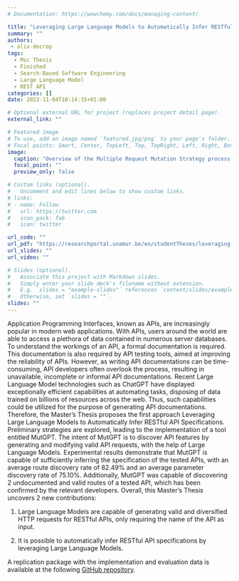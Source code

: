 ```yaml
---
# Documentation: https://wowchemy.com/docs/managing-content/

title: "Leveraging Large Language Models to Automatically Infer RESTful API Specifications"
summary: ""
authors: 
 - alix-decrop
tags: 
  - Msc Thesis
  - Finished
  - Search-Based Software Engineering
  - Large Language Model
  - REST API
categories: []
date: 2022-11-04T10:14:15+01:00

# Optional external URL for project (replaces project detail page).
external_link: ""

# Featured image
# To use, add an image named `featured.jpg/png` to your page's folder.
# Focal points: Smart, Center, TopLeft, Top, TopRight, Left, Right, BottomLeft, Bottom, BottomRight.
image:
  caption: "Overview of the Multiple Request Mutation Strategy process."
  focal_point: ""
  preview_only: false

# Custom links (optional).
#   Uncomment and edit lines below to show custom links.
# links:
# - name: Follow
#   url: https://twitter.com
#   icon_pack: fab
#   icon: twitter

url_code: ""
url_pdf: "https://researchportal.unamur.be/en/studentTheses/leveraging-large-language-models-to-automatically-infer-restful-a"
url_slides: ""
url_video: ""

# Slides (optional).
#   Associate this project with Markdown slides.
#   Simply enter your slide deck's filename without extension.
#   E.g. `slides = "example-slides"` references `content/slides/example-slides.md`.
#   Otherwise, set `slides = ""`.
slides: ""
---
```


Application Programming Interfaces, known as APIs, are increasingly popular in modern web applications. With APIs, users around the world are able to access a plethora of data contained in numerous server databases. To understand the workings of an API, a formal documentation is required. This documentation is also required by API testing tools, aimed at improving the reliability of APIs. However, as writing API documentations can be time-consuming, API developers often overlook the process, resulting in unavailable, incomplete or informal API documentations.
Recent Large Language Model technologies such as ChatGPT have displayed exceptionally efficient capabilities at automating tasks, disposing of data trained on billions of resources across the web. Thus, such capabilities could be utilized for the purpose of generating API documentations.
Therefore, the Master’s Thesis proposes the first approach Leveraging Large Language Models to Automatically Infer RESTful API Specifications. Preliminary strategies are explored, leading to the implementation of a tool entitled MutGPT. The intent of MutGPT is to discover API features by generating and modifying valid API requests, with the help of Large Language Models.
Experimental results demonstrate that MutGPT is capable of sufficiently inferring the specification of the tested APIs, with an average route discovery rate of 82.49% and an average parameter discovery rate of 75.10%. Additionally, MutGPT was capable of discovering 2 undocumented and valid routes of a tested API, which has been confirmed by the relevant developers.
Overall, this Master’s Thesis uncovers 2 new contributions:

1. Large Language Models are capable of generating valid and diversified HTTP requests for RESTful APIs, only requiring the name of the API as input.

2. It is possible to automatically infer RESTful API specifications by leveraging Large Language Models.

A replication package with the implementation and evaluation data is available at the following [GitHub repository](https://github.com/alixdecr/MutGPT).